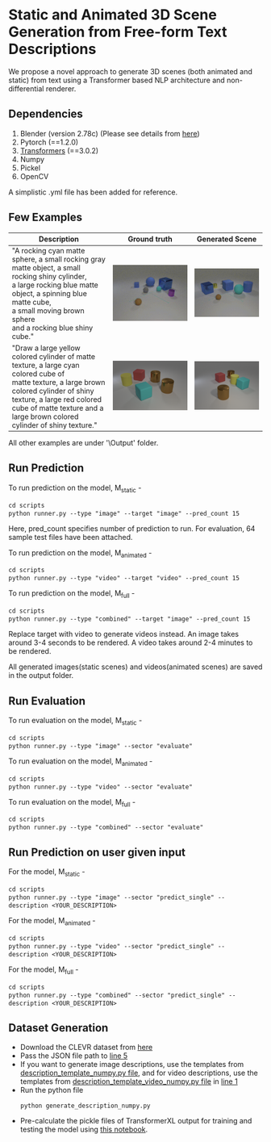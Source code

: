 # Static and Animated 3D Scene Generation from Free-form Text Descriptions

We propose a novel approach to generate 3D scenes (both animated and static) from text using a Transformer based NLP architecture and non-differential renderer.

## Dependencies

1. Blender (version 2.78c) (Please see details  from [here](https://github.com/facebookresearch/clevr-dataset-gen))
2. Pytorch (==1.2.0)
3. [Transformers](https://huggingface.co/transformers/) (==3.0.2)
4. Numpy
5. Pickel
6. OpenCV

A simplistic .yml file has been added for reference.

## Few Examples


Description | Ground truth | Generated Scene
------------ |------------ | -------------
"A rocking cyan matte sphere, a small rocking gray <br> matte object, a small rocking shiny cylinder,<br> a large rocking blue matte object, a spinning blue matte cube,<br>  a small moving brown sphere <br> and a rocking blue shiny cube." | ![](https://github.com/oaishi/3DScene_from_text/blob/master/output/video_dir/testA/3/3.gif) | ![](https://github.com/oaishi/3DScene_from_text/blob/master/output/video_dir/testA/3/output.gif)
"Draw a large yellow colored cylinder of matte texture, a large cyan colored cube of  <br> matte texture, a large brown colored cylinder of shiny texture, a large red colored <br> cube of matte texture and a large brown colored <br> cylinder of shiny texture." | ![](https://github.com/oaishi/3DScene_from_text/blob/master/output/image_dir/images_testB/1/CLEVR_valB_004166.png) | ![](https://github.com/oaishi/3DScene_from_text/blob/master/output/image_dir/images_testB/1/CLEVR_new_000001.png)


All other examples are under '\Output\' folder.
## Run Prediction

To run prediction on the model, M<sub>static</sub> - 
```
cd scripts
python runner.py --type "image" --target "image" --pred_count 15
```

Here, pred_count specifies number of prediction to run. For evaluation, 64 sample test files have been attached.

To run prediction on the model, M<sub>animated</sub> - 
```
cd scripts
python runner.py --type "video" --target "video" --pred_count 15
```

To run prediction on the model, M<sub>full</sub> -
```
cd scripts
python runner.py --type "combined" --target "image" --pred_count 15
```
Replace target with video to generate videos instead. An image takes around 3-4 seconds to be rendered. A video takes around 2-4 minutes to be rendered. 

All generated images(static scenes) and videos(animated scenes) are saved in the output folder.

## Run Evaluation
To run evaluation on the model, M<sub>static</sub> - 
```
cd scripts
python runner.py --type "image" --sector "evaluate"
```

To run evaluation on the model, M<sub>animated</sub> - 
```
cd scripts
python runner.py --type "video" --sector "evaluate" 
```

To run evaluation on the model, M<sub>full</sub> -
```
cd scripts
python runner.py --type "combined" --sector "evaluate"
```

## Run Prediction on user given input 
For the model, M<sub>static</sub> - 
```
cd scripts
python runner.py --type "image" --sector "predict_single" --description <YOUR_DESCRIPTION> 
```

For the model, M<sub>animated</sub> - 
```
cd scripts
python runner.py --type "video" --sector "predict_single" --description <YOUR_DESCRIPTION> 
```

For the model, M<sub>full</sub> -
```
cd scripts
python runner.py --type "combined" --sector "predict_single" --description <YOUR_DESCRIPTION> 
```

## Dataset Generation 
* Download the CLEVR dataset from [here](https://dl.fbaipublicfiles.com/clevr/CLEVR_CoGenT_v1.0_no_images.zip) 
* Pass the JSON file path to [line 5](https://github.com/oaishi/3DScene_from_text/blob/master/description_generation/generate_description_numpy.py#L5)
* If you want to generate image descriptions, use the templates from [description_template_numpy.py file](https://github.com/oaishi/3DScene_from_text/blob/master/description_generation/description_template_numpy.py), and for video descriptions, use the templates from [description_template_video_numpy.py file](https://github.com/oaishi/3DScene_from_text/blob/master/description_generation/video_descriptions/description_template_video_numpy.py) in [line 1](https://github.com/oaishi/3DScene_from_text/blob/master/description_generation/generate_description_numpy.py#L1)
* Run the python file
  ```
  python generate_description_numpy.py
  ```
* Pre-calculate the pickle files of TransformerXL output for training and testing the model using [this notebook](https://github.com/oaishi/3DScene_from_text/blob/master/description_generation/file_generator.ipynb).
  

